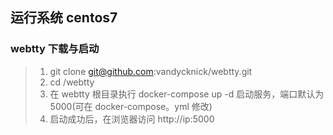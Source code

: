 ## 运行系统 centos7

### webtty 下载与启动
 > 1. git clone git@github.com:vandycknick/webtty.git
 > 2. cd /webtty
 > 3. 在 webtty 根目录执行 docker-compose up -d 启动服务，端口默认为5000(可在 docker-compose。yml 修改)
 > 4. 启动成功后，在浏览器访问 http://ip:5000

